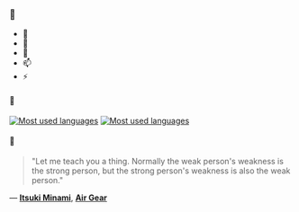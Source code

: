 ### 👋

- 🔭
- 🌱
- 💬
- 📫
- ⚡

#### 🧏

[![Most used languages](https://github-readme-stats-aynah.vercel.app/api/top-langs/?username=aynh&theme=solarized-dark&langs_count=6&layout=compact&hide_title=true)](https://github.com/anuraghazra/github-readme-stats#gh-dark-mode-only)
[![Most used languages](https://github-readme-stats-aynah.vercel.app/api/top-langs/?username=aynh&theme=solarized-light&langs_count=6&layout=compact&hide_title=true)](https://github.com/anuraghazra/github-readme-stats#gh-light-mode-only)

#### 💬

> "Let me teach you a thing. Normally the weak person's weakness is the strong person, but the strong person's weakness is also the weak person."

&mdash; [**Itsuki Minami**](https://myanimelist.net/character.php?q=Itsuki%20Minami&cat=character), [**Air Gear**](https://myanimelist.net/search/all?q=Air%20Gear&cat=all)
